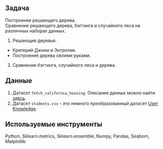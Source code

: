 ## Задача
Построение решающего дерева.  
Сравнение решающего дерева, бэггинга и случайного леса на различных наборах данных.
1. Решающие деревья.
* Критерий Джини и Энтропия.
* Построение дерева своими руками.
2. Сравнение бэггинга, случайного леса и дерева.

## Данные
1. Датасет `fetch_california_housing`. Описание данных можно найти [здесь](https://scikit-learn.org/stable/modules/generated/sklearn.datasets.fetch_california_housing.html).
2. Датасет `students.csv` - это немного преобразованный датасет [User Knowledge](https://archive.ics.uci.edu/ml/datasets/User+Knowledge+Modeling).

## Используемые инструменты
Python, Sklearn.metrics, Sklearn.ensemble, Numpy, Pandas, Seaborn, Matplotlib
